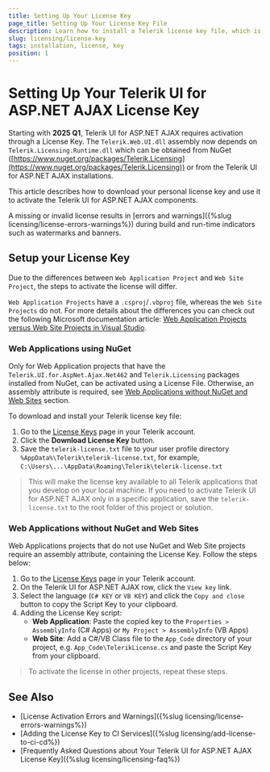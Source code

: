 ```yaml
---
title: Setting Up Your License Key
page_title: Setting Up Your License Key File
description: Learn how to install a Telerik license key file, which is required during application building and deployment.
slug: licensing/license-key
tags: installation, license, key
position: 1
---
```


# Setting Up Your Telerik UI for ASP.NET AJAX License Key

Starting with **2025 Q1**, Telerik UI for ASP.NET AJAX requires activation through a License Key. The `Telerik.Web.UI.dll` assembly now depends on `Telerik.Licensing.Runtime.dll` which can be obtained from NuGet ([https://www.nuget.org/packages/Telerik.Licensing](https://www.nuget.org/packages/Telerik.Licensing)) or from the Telerik UI for ASP.NET AJAX installations.

This article describes how to download your personal license key and use it to activate the Telerik UI for ASP.NET AJAX components.

A missing or invalid license results in [errors and warnings]({%slug licensing/license-errors-warnings%}) during build and run-time indicators such as watermarks and banners.

## Setup your License Key

Due to the differences between `Web Application Project` and `Web Site Project`, the steps to activate the license will differ. 

`Web Application Projects` have a `.csproj`/`.vbproj` file, whereas the `Web Site Projects` do not. For more details about the differences you can check out the following Microsoft documentation article: [Web Application Projects versus Web Site Projects in Visual Studio](https://learn.microsoft.com/en-us/previous-versions/aspnet/dd547590(v=vs.110)?redirectedfrom=MSDN). 

### Web Applications using NuGet

Only for Web Application projects that have the `Telerik.UI.for.AspNet.Ajax.Net462` and `Telerik.Licensing` packages installed from NuGet, can be activated using a License File. Otherwise, an assembly attribute is required, see [Web Applications without NuGet and Web Sites](#web-applications-without-nuget-and-web-sites) section.

To download and install your Telerik license key file:

1. Go to the [License Keys](https://www.telerik.com/account/your-licenses/license-keys) page in your Telerik account.
2. Click the **Download License Key** button.
3. Save the `telerik-license.txt` file to your user profile directory `%AppData%\Telerik\telerik-license.txt`, for example, `C:\Users\...\AppData\Roaming\Telerik\telerik-license.txt`

>This will make the license key available to all Telerik applications that you develop on your local machine. If you need to activate Telerik UI for ASP.NET AJAX only in a specific application, save the `telerik-license.txt` to the root folder of this project or solution.

### Web Applications without NuGet and Web Sites

Web Applications projects that do not use NuGet and Web Site projects require an assembly attribute, containing the License Key. Follow the steps below:

1. Go to the [License Keys](https://www.telerik.com/account/your-licenses/license-keys) page in your Telerik account.
1. On the Telerik UI for ASP.NET AJAX row, click the `View key` link.
1. Select the language (`C# KEY` or `VB KEY`) and click the `Copy and close` button to copy the Script Key to your clipboard.
1. Adding the License Key script:
    - **Web Application**: Paste the copied key to the `Properties > AssemblyInfo` (C# Apps) or `My Project > AssemblyInfo` (VB Apps)
    - **Web Site**: Add a C#/VB Class file to the `App_Code` directory of your project, e.g. `App_Code\TelerikLicense.cs` and paste the Script Key from your clipboard.    

>To activate the license in other projects, repeat these steps.

## See Also

* [License Activation Errors and Warnings]({%slug licensing/license-errors-warnings%})
* [Adding the License Key to CI Services]({%slug licensing/add-license-to-ci-cd%})
* [Frequently Asked Questions about Your Telerik UI for ASP.NET AJAX License Key]({%slug licensing/licensing-faq%})
